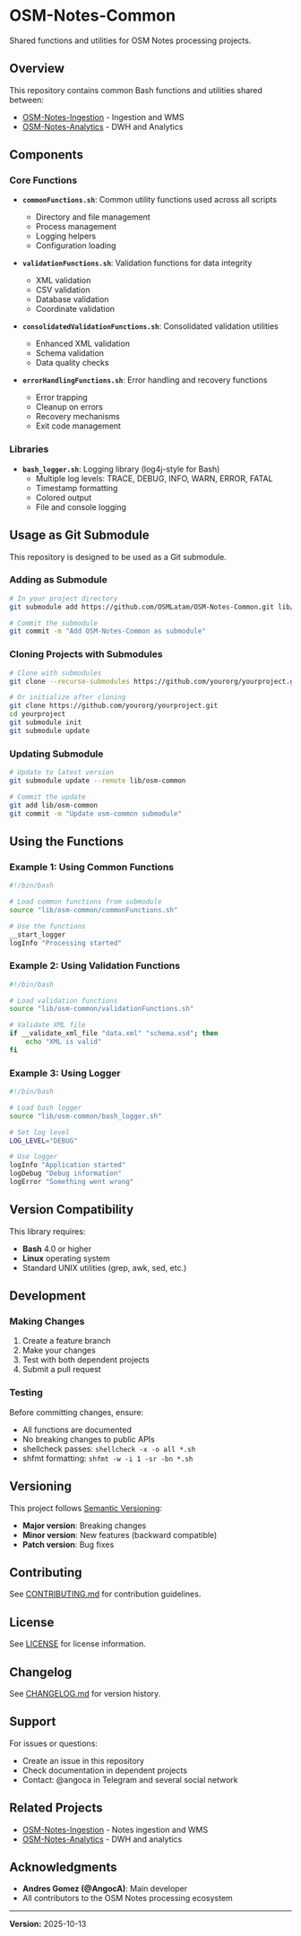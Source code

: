 # OSM-Notes-Common

Shared functions and utilities for OSM Notes processing projects.

## Overview

This repository contains common Bash functions and utilities shared between:
- [OSM-Notes-Ingestion](https://github.com/OSMLatam/OSM-Notes-Ingestion) - Ingestion and WMS
- [OSM-Notes-Analytics](https://github.com/OSMLatam/OSM-Notes-Analytics) - DWH and Analytics

## Components

### Core Functions

- **`commonFunctions.sh`**: Common utility functions used across all scripts
  - Directory and file management
  - Process management
  - Logging helpers
  - Configuration loading

- **`validationFunctions.sh`**: Validation functions for data integrity
  - XML validation
  - CSV validation
  - Database validation
  - Coordinate validation

- **`consolidatedValidationFunctions.sh`**: Consolidated validation utilities
  - Enhanced XML validation
  - Schema validation
  - Data quality checks

- **`errorHandlingFunctions.sh`**: Error handling and recovery functions
  - Error trapping
  - Cleanup on errors
  - Recovery mechanisms
  - Exit code management

### Libraries

- **`bash_logger.sh`**: Logging library (log4j-style for Bash)
  - Multiple log levels: TRACE, DEBUG, INFO, WARN, ERROR, FATAL
  - Timestamp formatting
  - Colored output
  - File and console logging

## Usage as Git Submodule

This repository is designed to be used as a Git submodule.

### Adding as Submodule

```bash
# In your project directory
git submodule add https://github.com/OSMLatam/OSM-Notes-Common.git lib/osm-common

# Commit the submodule
git commit -m "Add OSM-Notes-Common as submodule"
```

### Cloning Projects with Submodules

```bash
# Clone with submodules
git clone --recurse-submodules https://github.com/yourorg/yourproject.git

# Or initialize after cloning
git clone https://github.com/yourorg/yourproject.git
cd yourproject
git submodule init
git submodule update
```

### Updating Submodule

```bash
# Update to latest version
git submodule update --remote lib/osm-common

# Commit the update
git add lib/osm-common
git commit -m "Update osm-common submodule"
```

## Using the Functions

### Example 1: Using Common Functions

```bash
#!/bin/bash

# Load common functions from submodule
source "lib/osm-common/commonFunctions.sh"

# Use the functions
__start_logger
logInfo "Processing started"
```

### Example 2: Using Validation Functions

```bash
#!/bin/bash

# Load validation functions
source "lib/osm-common/validationFunctions.sh"

# Validate XML file
if __validate_xml_file "data.xml" "schema.xsd"; then
    echo "XML is valid"
fi
```

### Example 3: Using Logger

```bash
#!/bin/bash

# Load bash logger
source "lib/osm-common/bash_logger.sh"

# Set log level
LOG_LEVEL="DEBUG"

# Use logger
logInfo "Application started"
logDebug "Debug information"
logError "Something went wrong"
```

## Version Compatibility

This library requires:
- **Bash** 4.0 or higher
- **Linux** operating system
- Standard UNIX utilities (grep, awk, sed, etc.)

## Development

### Making Changes

1. Create a feature branch
2. Make your changes
3. Test with both dependent projects
4. Submit a pull request

### Testing

Before committing changes, ensure:
- All functions are documented
- No breaking changes to public APIs
- shellcheck passes: `shellcheck -x -o all *.sh`
- shfmt formatting: `shfmt -w -i 1 -sr -bn *.sh`

## Versioning

This project follows [Semantic Versioning](https://semver.org/):
- **Major version**: Breaking changes
- **Minor version**: New features (backward compatible)
- **Patch version**: Bug fixes

## Contributing

See [CONTRIBUTING.md](CONTRIBUTING.md) for contribution guidelines.

## License

See [LICENSE](LICENSE) for license information.

## Changelog

See [CHANGELOG.md](CHANGELOG.md) for version history.

## Support

For issues or questions:
- Create an issue in this repository
- Check documentation in dependent projects
- Contact: @angoca in Telegram and several social network

## Related Projects

- [OSM-Notes-Ingestion](https://github.com/OSMLatam/OSM-Notes-Ingestion) - Notes ingestion and WMS
- [OSM-Notes-Analytics](https://github.com/OSMLatam/OSM-Notes-Analytics) - DWH and analytics

## Acknowledgments

- **Andres Gomez (@AngocA)**: Main developer
- All contributors to the OSM Notes processing ecosystem

---

**Version:** 2025-10-13

